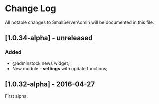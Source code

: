 # Change Log

All notable changes to SmallServerAdmin will be documented in this file.

## [1.0.34-alpha] - unreleased
### Added
- @adminstock news widget;
- New module - **settings** with update functions;

## [1.0.32-alpha] - 2016-04-27
First alpha.